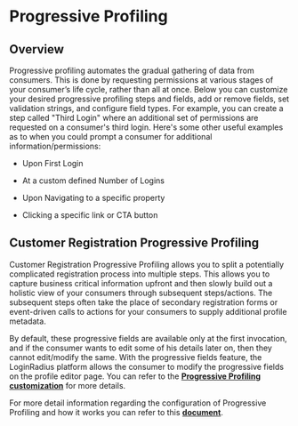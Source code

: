 # Progressive Profiling

## Overview

Progressive profiling automates the gradual gathering of data from consumers. This is done by requesting permissions at various stages of your consumer’s life cycle, rather than all at once. Below you can customize your desired progressive profiling steps and fields, add or remove fields, set validation strings, and configure field types. For example, you can create a step called "Third Login" where an additional set of permissions are requested on a consumer's third login. Here's some other useful examples as to when you could prompt a consumer for additional information/permissions:

-   Upon First Login
    
-   At a custom defined Number of Logins
    
-   Upon Navigating to a specific property
    
-   Clicking a specific link or CTA button
    

## Customer Registration Progressive Profiling

Customer Registration Progressive Profiling allows you to split a potentially complicated registration process into multiple steps. This allows you to capture business critical information upfront and then slowly build out a holistic view of your consumers through subsequent steps/actions. The subsequent steps often take the place of secondary registration forms or event-driven calls to actions for your consumers to supply additional profile metadata.

By default, these progressive fields are available only at the first invocation, and if the consumer wants to edit some of his details later on, then they cannot edit/modify the same. With the progressive fields feature, the LoginRadius platform allows the consumer to modify the progressive fields on the profile editor page. You can refer to the [**Progressive Profiling customization**](https://www.loginradius.com/legacy/docs/api/v2/deployment/js-libraries/advanced-js-customizations/#progressiveprofiling27) for more details.

  

For more detail information regarding the configuration of Progressive Profiling and how it works you can refer to this [**document**](https://www.loginradius.com/legacy/docs/authentication/concepts/progressive-profiling/).
